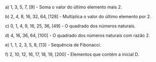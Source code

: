 a) 1, 3, 5, 7, [9] - Soma o valor do último elemento mais 2.

b) 2, 4, 8, 16, 32, 64, [128] - Multiplica o valor do último elemento por 2.

c) 0, 1, 4, 9, 16, 25, 36, [49] - O quadrado dos números naturais.

d) 4, 16, 36, 64, [100] - O quadrado dos números naturais com razão 2.

e) 1, 1, 2, 3, 5, 8, [13] - Sequência de Fibonacci.

f) 2, 10, 12, 16, 17, 18, 19, [200] - Elementos que contém a inicial D.
